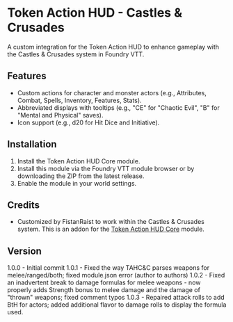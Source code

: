 # Token Action HUD - Castles & Crusades

A custom integration for the Token Action HUD to enhance gameplay with the Castles & Crusades system in Foundry VTT.

## Features
- Custom actions for character and monster actors (e.g., Attributes, Combat, Spells, Inventory, Features, Stats).
- Abbreviated displays with tooltips (e.g., "CE" for "Chaotic Evil", "B" for "Mental and Physical" saves).
- Icon support (e.g., d20 for Hit Dice and Initiative).

## Installation
1. Install the Token Action HUD Core module.
2. Install this module via the Foundry VTT module browser or by downloading the ZIP from the latest release.
3. Enable the module in your world settings.

## Credits
- Customized by FistanRaist to work within the Castles & Crusades system.
This is an addon for the [Token Action HUD Core](https://github.com/Larkinabout/fvtt-token-action-hud-core) module.

## Version
1.0.0 - Initial commit
1.0.1 - Fixed the way TAHC&C parses weapons for melee/ranged/both; fixed module.json error (author to authors)
1.0.2 - Fixed an inadvertent break to damage formulas for melee weapons - now properly adds Strength bonus to melee damage and the damage of "thrown" weapons; fixed comment typos
1.0.3 - Repaired attack rolls to add BtH for actors; added additional flavor to damage rolls to display the formula used.
